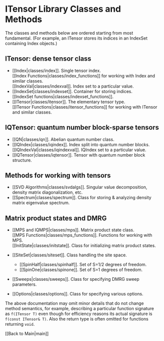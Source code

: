 # ITensor Library Classes and Methods #

The classes and methods below are ordered starting from most fundamental. (For example, an ITensor stores its indices in an
IndexSet containing Index objects.)

## ITensor: dense tensor class

* [[Index|classes/index]]. Single tensor index. <br/>
  [[Index Functions|classes/index_functions]] for working with Index and similar classes. <br/>
  [[IndexVal|classes/indexval]]. Index set to a particular value. 
* [[IndexSet|classes/indexset]]. Container for storing indices. <br/>
  [[IndexSet functions|classes/indexset_functions]].
* [[ITensor|classes/itensor]]. The elementary tensor type. <br/>
  [[ITensor Functions|classes/itensor_functions]] for working with ITensor and similar classes. <br/>

## IQTensor: quantum number block-sparse tensors

* [[QN|classes/qn]]. Abelian quantum number class.
* [[IQIndex|classes/iqindex]]. Index split into quantum number blocks. <br/>
  [[IQIndexVal|classes/iqindexval]]. IQIndex set to a particular value.
* [[IQTensor|classes/iqtensor]]. Tensor with quantum number block structure.

## Methods for working with tensors

* [[SVD Algorithms|classes/svdalgs]]. Singular value decomposition, density matrix diagonalization, etc.
* [[Spectrum|classes/spectrum]]. Class for storing & analyzing density matrix eigenvalue spectrum.

## Matrix product states and DMRG

* [[MPS and IQMPS|classes/mps]]. Matrix product state class. <br/>
  [[MPS Functions|classes/mps_functions]]. Functions for working with MPS. <br/>
  [[InitState|classes/initstate]]. Class for initializing matrix product states.
* [[SiteSet|classes/siteset]]. Class handling the site space.
    * [[SpinHalf|classes/spinhalf]]. Set of S=1/2 degrees of freedom.
    * [[SpinOne|classes/spinone]]. Set of S=1 degrees of freedom.
* [[Sweeps|classes/sweeps]]. Class for specifying DMRG sweep parameters.


* [[Options|classes/options]]. Class for specifying various options.

The above documentation may omit minor details that do not change method semantics, 
for example, describing a particular function signature as `f(ITensor T)` even though
for efficiency reasons its actual signature is `f(const ITensor& T)`. 
Also the return type is often omitted for functions returning `void`.


[[Back to Main|main]]
